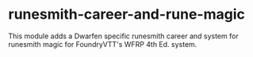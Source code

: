 # runesmith-career-and-rune-magic
This module adds a Dwarfen specific runesmith career and system for runesmith magic for FoundryVTT's WFRP 4th Ed. system.
